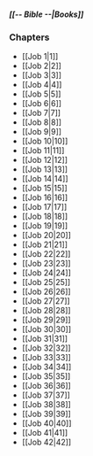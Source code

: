 ##### *[[-- Bible --|Books]]*

### Chapters
- [[Job 1|1]]
- [[Job 2|2]]
- [[Job 3|3]]
- [[Job 4|4]]
- [[Job 5|5]]
- [[Job 6|6]]
- [[Job 7|7]]
- [[Job 8|8]]
- [[Job 9|9]]
- [[Job 10|10]]
- [[Job 11|11]]
- [[Job 12|12]]
- [[Job 13|13]]
- [[Job 14|14]]
- [[Job 15|15]]
- [[Job 16|16]]
- [[Job 17|17]]
- [[Job 18|18]]
- [[Job 19|19]]
- [[Job 20|20]]
- [[Job 21|21]]
- [[Job 22|22]]
- [[Job 23|23]]
- [[Job 24|24]]
- [[Job 25|25]]
- [[Job 26|26]]
- [[Job 27|27]]
- [[Job 28|28]]
- [[Job 29|29]]
- [[Job 30|30]]
- [[Job 31|31]]
- [[Job 32|32]]
- [[Job 33|33]]
- [[Job 34|34]]
- [[Job 35|35]]
- [[Job 36|36]]
- [[Job 37|37]]
- [[Job 38|38]]
- [[Job 39|39]]
- [[Job 40|40]]
- [[Job 41|41]]
- [[Job 42|42]]
